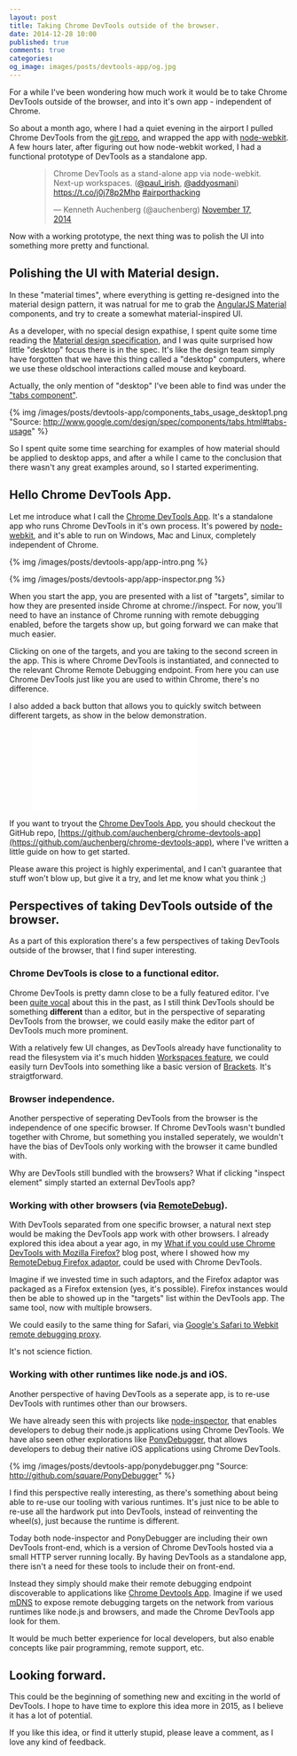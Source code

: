 ```yaml
---
layout: post
title: Taking Chrome DevTools outside of the browser.
date: 2014-12-28 10:00
published: true
comments: true
categories:
og_image: images/posts/devtools-app/og.jpg
---
```


For a while I've been wondering how much work it would be to take Chrome DevTools outside of the browser, and into it's own app - independent of Chrome. 

So about a month ago, where I had a quiet evening in the airport I pulled Chrome DevTools from the [git repo](https://chromium.googlesource.com/chromium/blink/+/master/Source/devtools/), and wrapped the app with [node-webkit](https://github.com/rogerwang/node-webkit). A few hours later, after figuring out how node-webkit worked, I had a functional prototype of DevTools as a standalone app. 

<figure>
	<blockquote class="twitter-tweet" lang="en"><p>Chrome DevTools as a stand-alone app via node-webkit. Next-up workspaces. (<a href="https://twitter.com/paul_irish">@paul_irish</a>, <a href="https://twitter.com/addyosmani">@addyosmani</a>) <a href="https://t.co/j0j78p2Mhp">https://t.co/j0j78p2Mhp</a> <a href="https://twitter.com/hashtag/airporthacking?src=hash">#airporthacking</a></p>&mdash; Kenneth Auchenberg (@auchenberg) <a href="https://twitter.com/auchenberg/status/534222665155108864">November 17, 2014</a></blockquote>
</figure>

<!--more--> 

Now with a working prototype, the next thing was to polish the UI into something more pretty and functional. 

## Polishing the UI with Material design.

In these "material times", where everything is getting re-designed into the material design pattern, it was natrual for me to grab the [AngularJS Material](https://material.angularjs.org) components, and try to create a somewhat material-inspired UI. 

As a developer, with no special design expathise, I spent quite some time reading the [Material design specification](https://www.google.com/design/spec), and I was quite surprised how little "desktop" focus there is in the spec. It's like the design team simply have forgotten that we have this thing called a "desktop" computers, where we use these oldschool interactions called mouse and keyboard. 

Actually, the only mention of "desktop" I've been able to find was under the ["tabs component"](https://www.google.com/design/spec/components/tabs.html#tabs-usage).

{% img /images/posts/devtools-app/components_tabs_usage_desktop1.png "Source: http://www.google.com/design/spec/components/tabs.html#tabs-usage" %}

So I spent quite some time searching for examples of how material should be applied to desktop apps, and after a while I came to the conclusion that there wasn't any great examples around, so I started experimenting.

## Hello Chrome DevTools App.

Let me introduce what I call the [Chrome DevTools App](https://github.com/auchenberg/chrome-devtools-app). It's a standalone app who runs Chrome DevTools in it's own process. It's powered by [node-webkit](https://github.com/rogerwang/node-webkit), and it's able to run on Windows, Mac and Linux, completely independent of Chrome.

{% img /images/posts/devtools-app/app-intro.png %}

{% img /images/posts/devtools-app/app-inspector.png %}

When you start the app, you are presented with a list of "targets", similar to how they are presented inside Chrome at chrome://inspect. For now, you'll need to have an instance of Chrome running with remote debugging enabled, before the targets show up, but going forward we can make that much easier.

Clicking on one of the targets, and you are taking to the second screen in the app. This is where Chrome DevTools is instantiated, and connected to the relevant Chrome Remote Debugging endpoint. From here you can use Chrome DevTools just like you are used to within Chrome, there's no difference. 

I also added a back button that allows you to quickly switch between different targets, as show in the below demonstration.

<figure>
	<iframe src="//www.youtube.com/embed/4oBSlY9J-iA" frameborder="0" allowfullscreen></iframe>
</figure>

If you want to tryout the [Chrome DevTools App](https://github.com/auchenberg/chrome-devtools-app), you should checkout the GitHub repo, [https://github.com/auchenberg/chrome-devtools-app](https://github.com/auchenberg/chrome-devtools-app), where I've written a little guide on how to get started. 

Please aware this project is highly experimental, and I can't guarantee that stuff won't blow up, but give it a try, and let me know what you think ;)

## Perspectives of taking DevTools outside of the browser.

As a part of this exploration there's a few perspectives of taking DevTools outside of the browser, that I find super interesting.

### Chrome DevTools is close to a functional editor.
Chrome DevTools is pretty damn close to be a fully featured editor. I've been [quite vocal](https://kenneth.io/blog/2013/05/21/our-web-development-workflow-is-completely-broken/) about this in the past, as I still think DevTools should be something **different** than a editor, but in the perspective of separating DevTools from the browser, we could easily make the editor part of DevTools much more prominent. 

With a relatively few UI changes, as DevTools already have functionality to read the filesystem via it's much hidden [Workspaces feature](https://developer.chrome.com/devtools/docs/workspaces), we could easily turn DevTools into something like a basic version of [Brackets](brackets.io). It's straigtforward.

### Browser independence.
Another perspective of seperating DevTools from the browser is the independence of one specific browser. If Chrome DevTools wasn't bundled together with Chrome, but something you installed seperately, we wouldn't have the bias of DevTools only working with the browser it came bundled with. 

Why are DevTools still bundled with the browsers? 
What if clicking "inspect element" simply started an external DevTools app?

### Working with other browsers (via [RemoteDebug](http://remotedebug.org)).
With DevTools separated from one specific browser, a natural next step would be making the DevTools app work with other browsers. I already explored this idea about a year ago, in my [What if you could use Chrome DevTools with Mozilla Firefox?](http://localhost:4000/blog/2013/12/09/what-if-you-could-use-chrome-devtools-with-firefox/) blog post, where I showed how my [RemoteDebug Firefox adaptor](https://github.com/auchenberg/remotedebug-firefox-bridge), could be used with Chrome DevTools. 

Imagine if we invested time in such adaptors, and the Firefox adaptor was packaged as a Firefox extension (yes, it's possible). Firefox instances would then be able to showed up in the "targets" list within the DevTools app. The same tool, now with multiple browsers.

We could easily to the same thing for Safari, via [Google's Safari to Webkit remote debugging proxy](https://github.com/google/ios-webkit-debug-proxy). 

It's not science fiction.

### Working with other runtimes like node.js and iOS.
Another perspective of having DevTools as a seperate app, is to re-use DevTools with runtimes other than our browsers. 

We have already seen this with projects like [node-inspector](https://github.com/node-inspector/node-inspector), that enables developers to debug their node.js applications using Chrome DevTools. We have also seen other explorations like [PonyDebugger](https://github.com/square/PonyDebugger), that allows developers to debug their native iOS applications using Chrome DevTools.

{% img /images/posts/devtools-app/ponydebugger.png "Source: http://github.com/square/PonyDebugger" %}

I find this perspective really interesting, as there's something about being able to re-use our tooling with various runtimes. It's just nice to be able to re-use all the hardwork put into DevTools, instead of reinventing the wheel(s), just because the runtime is different.

Today both node-inspector and PonyDebugger are including their own DevTools front-end, which is a version of Chrome DevTools hosted via a small HTTP server running locally. By having DevTools as a standalone app, there isn't a need for these tools to include their on front-end. 

Instead they simply should make their remote debugging endpoint discoverable to applications like [Chrome Devtools App](https://github.com/auchenberg/chrome-devtools-app). Imagine if we used [mDNS](http://en.wikipedia.org/wiki/Multicast_DNS) to expose remote debugging targets on the network from various runtimes like node.js and browsers, and made the Chrome DevTools app look for them. 

It would be much better experience for local developers, but also enable concepts like pair programming, remote support, etc.

## Looking forward.

This could be the beginning of something new and exciting in the world of DevTools. I hope to have time to explore this idea more in 2015, as I believe it has a lot of potential. 

If you like this idea, or find it utterly stupid, please leave a comment, as I love any kind of feedback.

